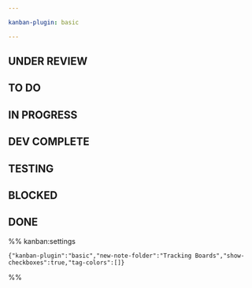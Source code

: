 ```yaml
---

kanban-plugin: basic

---
```


## UNDER REVIEW



## TO DO



## IN PROGRESS



## DEV COMPLETE



## TESTING



## BLOCKED



## DONE





%% kanban:settings
```
{"kanban-plugin":"basic","new-note-folder":"Tracking Boards","show-checkboxes":true,"tag-colors":[]}
```
%%